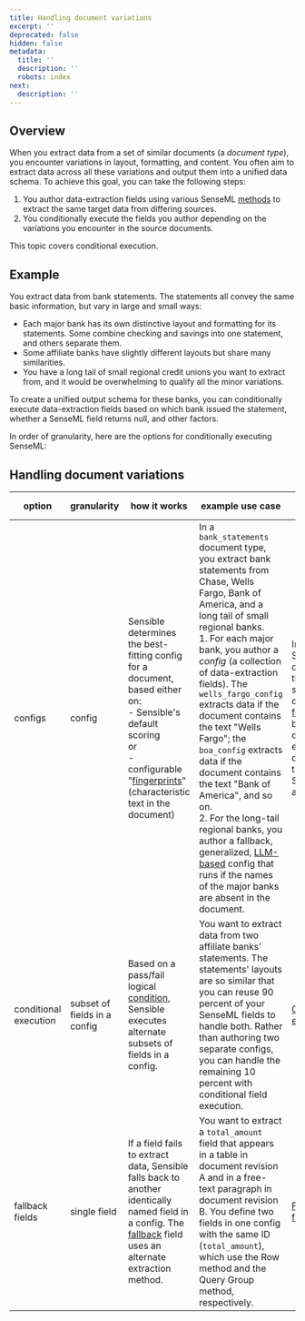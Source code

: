 ```yaml
---
title: Handling document variations
excerpt: ''
deprecated: false
hidden: false
metadata:
  title: ''
  description: ''
  robots: index
next:
  description: ''
---
```

## Overview

When you extract data from a set of similar documents (a *document type*), you encounter variations in layout, formatting, and content. You often aim to extract data across all these variations and output them into a unified data schema. To achieve this goal, you can take the following steps:

1. You author data-extraction fields using various SenseML [methods](doc:senseml-reference-introduction) to extract the same target data from differing sources.
2. You conditionally execute the fields you author depending on the variations you encounter in the source documents.

This topic covers conditional execution. 

## Example

 You extract data from bank statements. The statements all convey the same basic information, but vary in large and small ways:

* Each major bank has its own distinctive layout and formatting for its statements. Some combine checking and savings into one statement, and others separate them.
* Some affiliate banks have slightly different layouts but share many similarities.
* You have a long tail of small regional credit unions you want to extract from, and it would be overwhelming to qualify all the minor variations.

To create a unified output schema for these banks, you can conditionally execute data-extraction fields based on which bank issued the statement, whether a SenseML field returns null, and other factors.

In order of granularity, here are the options for conditionally executing SenseML: 

## Handling document variations

| option                | granularity                  | how it works                                                                                                                                                                                                     | example use case                                                                                                                                                                                                                                                                                                                                                                                                                                                                                                                                                                                                                     | full example                                                                                                                                       |
| --------------------- | ---------------------------- | ---------------------------------------------------------------------------------------------------------------------------------------------------------------------------------------------------------------- | ------------------------------------------------------------------------------------------------------------------------------------------------------------------------------------------------------------------------------------------------------------------------------------------------------------------------------------------------------------------------------------------------------------------------------------------------------------------------------------------------------------------------------------------------------------------------------------------------------------------------------------ | -------------------------------------------------------------------------------------------------------------------------------------------------- |
| configs               | config                       | Sensible determines the best-fitting config for a document, based either on:<br/>- Sensible's default scoring<br/> or<br/>- configurable "[fingerprints](doc:fingerprint)" (characteristic text in the document) | In a `bank_statements` document type, you extract bank statements from Chase, Wells Fargo, Bank of America, and a long tail of small regional banks.<br/>1. For each major bank, you author a *config* (a collection of data-extraction fields). The `wells_fargo_config` extracts data if the document contains the text "Wells Fargo"; the `boa_config` extracts data if the document contains the text "Bank of America", and so on.<br/>2. For the long-tail regional banks, you author a fallback, generalized, [LLM-based](doc:llm-based-methods) config that runs if the names of the major banks are absent in the document. | Import Sensible out-of-the-box support for common [forms](doc:library-quickstart) and browse the configs in each document type in the Sensible app |
| conditional execution | subset of fields in a config | Based on a pass/fail logical [condition](doc:conditional), Sensible executes alternate subsets of fields in a config.                                                                                            | You want to extract data from two affiliate banks' statements. The statements' layouts are so similar that you can reuse 90 percent of your SenseML fields to handle both. Rather than authoring two separate configs, you can handle the remaining 10 percent with conditional field execution.                                                                                                                                                                                                                                                                                                                                     | [Conditional execution](doc:conditional)                                                                                                           |
| fallback fields       | single field                 | If a field fails to extract data, Sensible falls back to another identically named field in a config. The [fallback](doc:fallbacks) field uses an alternate extraction method.                                   | You want to extract a `total_amount` field that appears in a table in document revision A and in a free-text paragraph in document revision B. You define two fields in one config with the same ID (`total_amount`), which use the Row method and the Query Group method, respectively.                                                                                                                                                                                                                                                                                                                                             | [Fallback fields](doc:fallbacks#fallback-fields)                                                                                                   |
